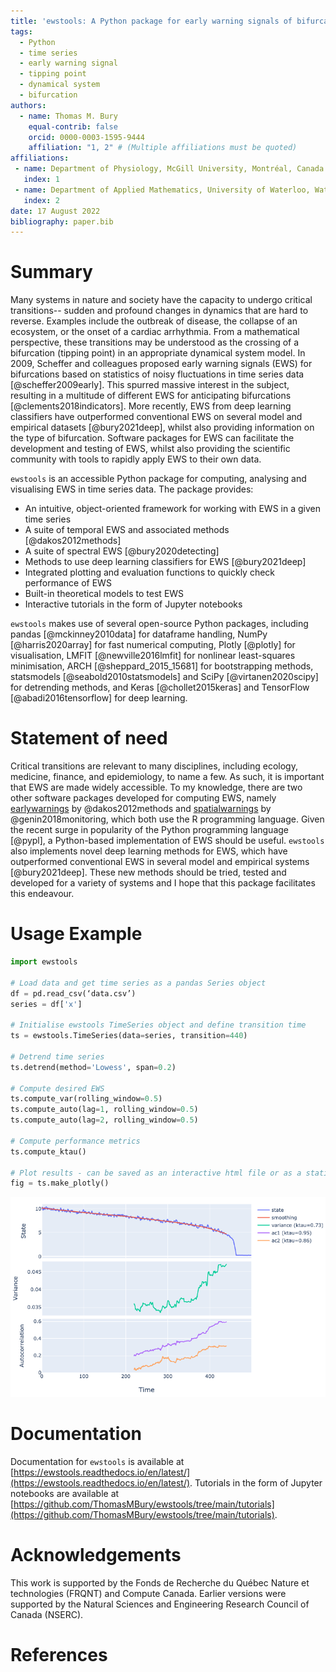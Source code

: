 ```yaml
---
title: 'ewstools: A Python package for early warning signals of bifurcations in time series data'
tags:
  - Python
  - time series
  - early warning signal
  - tipping point
  - dynamical system
  - bifurcation
authors:
  - name: Thomas M. Bury
    equal-contrib: false
    orcid: 0000-0003-1595-9444
    affiliation: "1, 2" # (Multiple affiliations must be quoted)
affiliations:
 - name: Department of Physiology, McGill University, Montréal, Canada
   index: 1
 - name: Department of Applied Mathematics, University of Waterloo, Waterloo, Canada
   index: 2
date: 17 August 2022
bibliography: paper.bib
---
```



# Summary

Many systems in nature and society have the capacity to undergo critical transitions--
sudden and profound changes in dynamics that are hard to reverse.
Examples include the outbreak of disease, the collapse of an ecosystem, or the onset 
of a cardiac arrhythmia.
From a mathematical perspective, these transitions may be understood as the 
crossing of a bifurcation (tipping point) in an appropriate dynamical system model.
In 2009, Scheffer and colleagues proposed early warning signals (EWS) for bifurcations
based on statistics of noisy fluctuations in time series data [@scheffer2009early].
This spurred massive interest in the subject, resulting in a multitude of different
EWS for anticipating bifurcations [@clements2018indicators]. More recently, EWS 
from deep learning classifiers have outperformed conventional EWS
on several model and empirical datasets [@bury2021deep], whilst also providing
information on the type of bifurcation.
Software packages for EWS can facilitate the development and testing of EWS,
whilst also providing the scientific community with tools to rapidly apply 
EWS to their own data.


`ewstools` is an accessible Python package for computing, analysing and 
visualising EWS in time series data. The package provides:

- An intuitive, object-oriented framework for working with EWS in a given time series
- A suite of temporal EWS and associated methods [@dakos2012methods]
- A suite of spectral EWS [@bury2020detecting]
- Methods to use deep learning classifiers for EWS [@bury2021deep]
- Integrated plotting and evaluation functions to quickly check performance of EWS
- Built-in theoretical models to test EWS
- Interactive tutorials in the form of Jupyter notebooks


`ewstools` makes use of several open-source Python packages, including
pandas [@mckinney2010data] for dataframe handling, 
NumPy [@harris2020array] for fast numerical computing, 
Plotly [@plotly] for visualisation, 
LMFIT [@newville2016lmfit] for nonlinear least-squares minimisation, 
ARCH [@sheppard_2015_15681] for bootstrapping methods, 
statsmodels [@seabold2010statsmodels] and SciPy [@virtanen2020scipy] for detrending methods, 
and Keras [@chollet2015keras] and TensorFlow [@abadi2016tensorflow] for deep learning.


# Statement of need

Critical transitions are relevant to many disciplines, including ecology, medicine,
finance, and epidemiology, to name a few. As such, it is important that EWS are made 
widely accessible. 
To my knowledge, there are two other software packages developed for
computing EWS, namely
[earlywarnings](https://cran.r-project.org/web/packages/earlywarnings/index.html) by @dakos2012methods
and 
[spatialwarnings](https://cran.r-project.org/web/packages/spatialwarnings/index.html) by @genin2018monitoring, 
which both use the R programming language.
Given the recent surge in popularity of the Python programming language [@pypl],
a Python-based implementation of EWS should be useful.
`ewstools` also implements novel deep learning methods for EWS, which have
outperformed conventional EWS in several model and empirical systems [@bury2021deep].
These new methods should be tried, tested and developed for a variety of systems 
and I hope that this package facilitates this endeavour.


<!-- 
]), both using the R programming language. 




EWS are applicable to a wide range of scientific domains, making it important, it is important that they are made accessible
to researchers spanning many different scientific domains and coding backgrounds.
To my knowledge there exist two other software packages for computing EWS, 
both using the R programming language.
[earlywarnings](https://cran.r-project.org/web/packages/earlywarnings/index.html) [@dakos2012methods] is a
popular package for computing early warning signals in time series data, and 
[spatialwarnings](https://cran.r-project.org/web/packages/spatialwarnings/index.html) [@genin2018monitoring]
was developed to compute EWS in spatial data, with particular application to
ecosystem degradation.
Given the recent surge in popularity of the Python programming language [@stanvcin2019overview],
ewstools provides a convenient tool for these researchers and data scientists who primarily
work in Python.


I believe that an EWS package in Python will complement these existing packages, by allowing
for additional testing and cross validation of EWS, whilst also appealing to those
who primarily work in Python. 
 


The use of python in the area of data science and machine learning has reached
unprecedented levels, largely thanks to its ecosystem of open-source libraries [@stanvcin2019overview].
As such, it is important that a python package exists for EWS.


 -->


# Usage Example

```python
import ewstools

# Load data and get time series as a pandas Series object
df = pd.read_csv(‘data.csv’)
series = df['x']

# Initialise ewstools TimeSeries object and define transition time
ts = ewstools.TimeSeries(data=series, transition=440)

# Detrend time series
ts.detrend(method='Lowess', span=0.2)

# Compute desired EWS
ts.compute_var(rolling_window=0.5)
ts.compute_auto(lag=1, rolling_window=0.5)
ts.compute_auto(lag=2, rolling_window=0.5)

# Compute performance metrics
ts.compute_ktau()

# Plot results - can be saved as an interactive html file or as a static image
fig = ts.make_plotly()
```

![Output of plotting function in usage example.\label{fig:Figure 1}](figure1.png)


# Documentation

Documentation for `ewstools` is available at 
[https://ewstools.readthedocs.io/en/latest/](https://ewstools.readthedocs.io/en/latest/).
Tutorials in the form of Jupyter notebooks are available at
[https://github.com/ThomasMBury/ewstools/tree/main/tutorials](https://github.com/ThomasMBury/ewstools/tree/main/tutorials).



# Acknowledgements

This work is supported by the 
Fonds de Recherche du Québec Nature et technologies (FRQNT)
and Compute Canada. Earlier versions were supported by the 
Natural Sciences and Engineering Research Council of Canada (NSERC).


# References